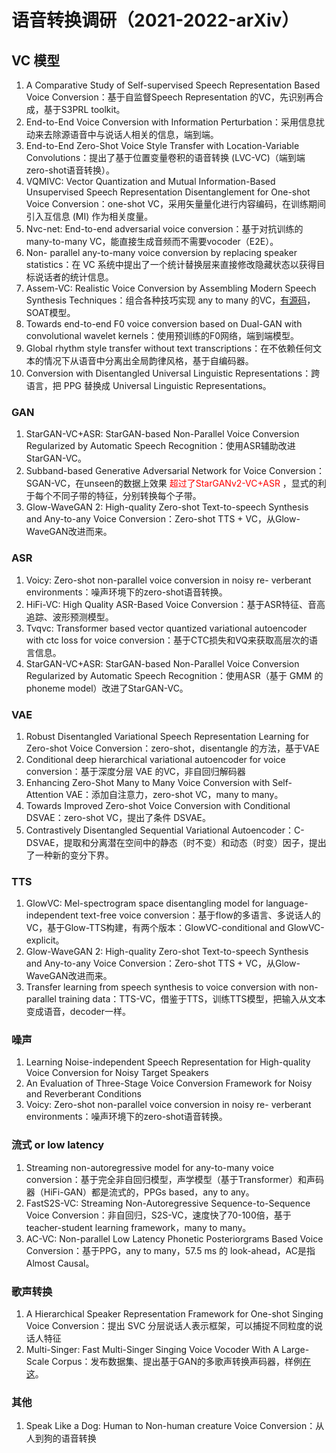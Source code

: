 <!--
 * @Author: error: git config user.name && git config user.email & please set dead value or install git
 * @Date: 2022-07-12 17:28:03
 * @LastEditors: error: git config user.name && git config user.email & please set dead value or install git
 * @LastEditTime: 2022-07-20 15:55:36
 * @FilePath: \undefinedc:\Users\12645\Desktop\语音合成\语音转换\2022-07 调研\语音转换调研（2020-2022-arXiv）.md
 * @Description: 这是默认设置,请设置`customMade`, 打开koroFileHeader查看配置 进行设置: https://github.com/OBKoro1/koro1FileHeader/wiki/%E9%85%8D%E7%BD%AE
-->

# 语音转换调研（2021-2022-arXiv）

## VC 模型
1. A Comparative Study of Self-supervised Speech Representation Based Voice Conversion：基于自监督Speech Representation 的VC，先识别再合成，基于S3PRL toolkit。
4. End-to-End Voice Conversion with Information Perturbation：采用信息扰动来去除源语音中与说话人相关的信息，端到端。
5. End-to-End Zero-Shot Voice Style Transfer with Location-Variable Convolutions：提出了基于位置变量卷积的语音转换 (LVC-VC)（端到端zero-shot语音转换）。
8. VQMIVC: Vector Quantization and Mutual Information-Based Unsupervised Speech Representation Disentanglement for One-shot Voice Conversion：one-shot VC，采用矢量量化进行内容编码，在训练期间引入互信息 (MI) 作为相关度量。
9. Nvc-net: End-to-end adversarial voice conversion：基于对抗训练的many-to-many VC，能直接生成音频而不需要vocoder（E2E）。
10. Non- parallel any-to-many voice conversion by replacing speaker statistics：在 VC 系统中提出了一个统计替换层来直接修改隐藏状态以获得目标说话者的统计信息。
11. Assem-VC: Realistic Voice Conversion by Assembling Modern Speech Synthesis Techniques：组合各种技巧实现 any to many 的VC，[有源码](https://github.com/mindslab-ai/assem-vc)，SOAT模型。
12. Towards end-to-end F0 voice conversion based on Dual-GAN with convolutional wavelet kernels：使用预训练的F0网络，端到端模型。
13. Global rhythm style transfer without text transcriptions：在不依赖任何文本的情况下从语音中分离出全局韵律风格，基于自编码器。
14. Conversion with Disentangled Universal Linguistic Representations：跨语言，把 PPG 替换成 Universal Linguistic Representations。


### GAN
1. StarGAN-VC+ASR: StarGAN-based Non-Parallel Voice Conversion Regularized by Automatic Speech Recognition：使用ASR辅助改进StarGAN-VC。
2. Subband-based Generative Adversarial Network for Voice Conversion：SGAN-VC，在unseen的数据上效果 <font color='red'> 超过了StarGANv2-VC+ASR </font>，显式的利于每个不同子带的特征，分别转换每个子带。
3. Glow-WaveGAN 2: High-quality Zero-shot Text-to-speech Synthesis and Any-to-any Voice Conversion：Zero-shot TTS + VC，从Glow-WaveGAN改进而来。


### ASR
1. Voicy: Zero-shot non-parallel voice conversion in noisy re- verberant environments：噪声环境下的zero-shot语音转换。
2. HiFi-VC: High Quality ASR-Based Voice Conversion：基于ASR特征、音高追踪、波形预测模型。
3. Tvqvc: Transformer based vector quantized variational autoencoder with ctc loss for voice conversion：基于CTC损失和VQ来获取高层次的语言信息。
4. StarGAN-VC+ASR: StarGAN-based Non-Parallel Voice Conversion Regularized by Automatic Speech Recognition：使用ASR（基于 GMM 的 phoneme model）改进了StarGAN-VC。

### VAE
1. Robust Disentangled Variational Speech Representation Learning for Zero-shot Voice Conversion：zero-shot，disentangle 的方法，基于VAE
2. Conditional deep hierarchical variational autoencoder for voice conversion：基于深度分层 VAE 的VC，非自回归解码器
3. Enhancing Zero-Shot Many to Many Voice Conversion with Self-Attention VAE：添加自注意力，zero-shot VC，many to many。
4. Towards Improved Zero-shot Voice Conversion with Conditional DSVAE：zero-shot VC，提出了条件 DSVAE。
5. Contrastively Disentangled Sequential Variational Autoencoder：C-DSVAE，提取和分离潜在空间中的静态（时不变）和动态（时变）因子，提出了一种新的变分下界。


### TTS
1. GlowVC: Mel-spectrogram space disentangling model for language-independent text-free voice conversion：基于flow的多语言、多说话人的VC，基于Glow-TTS构建，有两个版本：GlowVC-conditional and GlowVC-explicit。
2. Glow-WaveGAN 2: High-quality Zero-shot Text-to-speech Synthesis and Any-to-any Voice Conversion：Zero-shot TTS + VC，从Glow-WaveGAN改进而来。
3. Transfer learning from speech synthesis to voice conversion with non-parallel training data：TTS-VC，借鉴于TTS，训练TTS模型，把输入从文本变成语音，decoder一样。


### 噪声
1. Learning Noise-independent Speech Representation for High-quality Voice Conversion for Noisy Target Speakers
2. An Evaluation of Three-Stage Voice Conversion Framework for Noisy and Reverberant Conditions
3. Voicy: Zero-shot non-parallel voice conversion in noisy re- verberant environments：噪声环境下的zero-shot语音转换。


### 流式 or low latency
1. Streaming non-autoregressive model for any-to-many voice conversion：基于完全非自回归模型，声学模型（基于Transformer）和声码器（HiFi-GAN）都是流式的，PPGs based，any to any。
2. FastS2S-VC: Streaming Non-Autoregressive Sequence-to-Sequence Voice Conversion：非自回归，S2S-VC，速度快了70-100倍，基于 teacher-student learning framework，many to many。
3. AC-VC: Non-parallel Low Latency Phonetic Posteriorgrams Based Voice Conversion：基于PPG，any to many，57.5 ms 的 look-ahead，AC是指Almost Causal。


### 歌声转换
1. A Hierarchical Speaker Representation Framework for One-shot Singing Voice Conversion：提出 SVC 分层说话人表示框架，可以捕捉不同粒度的说话人特征
2. Multi-Singer: Fast Multi-Singer Singing Voice Vocoder With A Large-Scale Corpus：发布数据集、提出基于GAN的多歌声转换声码器，样例[在这](https://multi-singer.github.io/)。


### 其他
1. Speak Like a Dog: Human to Non-human creature Voice Conversion：从人到狗的语音转换

